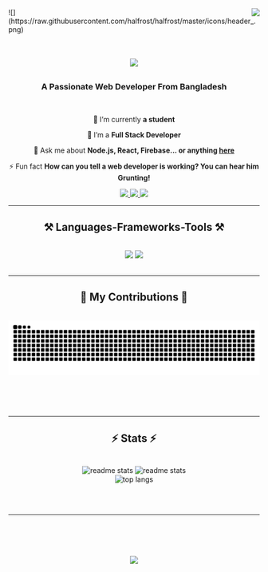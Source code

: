 <img align="right" src="https://visitor-badge.laobi.icu/badge?page_id=kabir4874.kabir4874" />
![](https://raw.githubusercontent.com/halfrost/halfrost/master/icons/header_.png)
<h1 align="center">
    <img src="https://readme-typing-svg.herokuapp.com/?font=Righteous&size=35&center=true&vCenter=true&width=500&height=70&duration=4000&lines=Hi+There!+👋;+I'm+Kabir+Ahmed+Ridoy!;" />
</h1>

<h3 align="center">A Passionate Web Developer From Bangladesh</h3>

<br/>

<div align="center">
 
 🔭 I’m currently **a student**
 
 🌱 I’m a **Full Stack Developer**

💬 Ask me about **Node.js, React, Firebase... or anything [here](https://github.com/kabir4874/kabir4874/issues)**

⚡ Fun fact **How can you tell a web developer is working? You can hear him Grunting!**

 </div>
 
<div align="center"> 
  <a href="mailto:kabir.cse.bd@gmail.com" target="_blank">
    <img src="https://img.shields.io/badge/Gmail-333333?style=for-the-badge&logo=gmail&logoColor=red" />
  </a>
  <a href="https://linkedin.com/in/kabir4874" target="_blank">
    <img src="https://img.shields.io/badge/LinkedIn-0077B5?style=for-the-badge&logo=linkedin&logoColor=white" target="_blank" />
  </a>
  <a href="https://kabir-ahmed.netlify.app/" target="_blank">
     <img src="https://img.shields.io/badge/Portfolio-FF5722?style=for-the-badge&logo=todoist&logoColor=white" target="_blank" /> <!-- sqlite, safari, google-chrome are other good icon options -->
  </a>
</div>

 <hr/>
 
<h2 align="center">⚒️ Languages-Frameworks-Tools ⚒️</h2>
<br/>
<div align="center">
    <img src="https://skillicons.dev/icons?i=react,bootstrap,html,css,vscode,github,figma,nextjs,tailwind,git,redux,postgresql" />
    <img src="https://skillicons.dev/icons?i=nodejs,python,javascript,typescript,express,mongodb,c,java,cpp,nestjs,prisma,flutter" /><br>
</div>

<br/>
<hr/>

<div align="center">
  <h2>🐍 My Contributions 🐍</h2>
  <br>
  <img alt="snake eating my contributions" src="https://raw.githubusercontent.com/kabir4874/kabir4874/output/github-contribution-grid-snake.svg" />
  
  <br/><br/><br/>
</div>

<hr/>

<h2 align="center">⚡ Stats ⚡</h2>
<br>
<div align=center>
 
  <img width=390 src="https://github-readme-streak-stats.herokuapp.com/?user=kabir4874&theme=dark" alt="readme stats" />
  <img width=390 src="https://github-readme-stats.vercel.app/api?username=kabir4874&count_private=true&show_icons=true&theme=react" alt="readme stats" />
  <br/>
  <img width=325 align="center" src="https://github-readme-stats.vercel.app/api/top-langs/?username=kabir4874&hide=html&layout=compact&theme=dark" alt="top langs" />
</div>

<br/><br/>

<hr/>

<br/>

<div align="center">
<h1 align="center">
    <img src="https://readme-typing-svg.herokuapp.com/?font=Righteous&size=35&center=true&vCenter=true&width=500&height=70&duration=4000&lines=Thanks+For+Visiting!+❤️;" />
</h1>
</div>

<br/>
